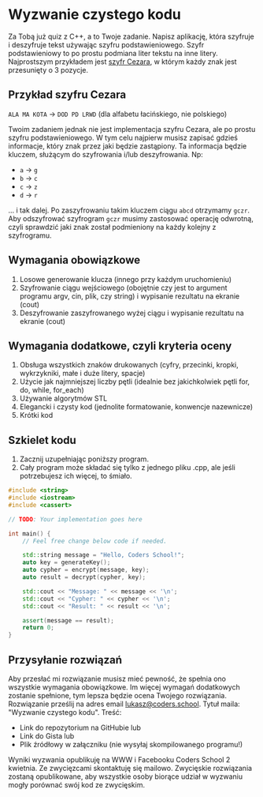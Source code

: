 # Wyzwanie czystego kodu


Za Tobą już quiz z C++, a to Twoje zadanie. Napisz aplikację, która szyfruje i deszyfruje tekst używając szyfru podstawieniowego. Szyfr podstawieniowy to po prostu podmiana liter tekstu na inne litery. Najprostszym przykładem jest [szyfr Cezara][1], w którym każdy znak jest przesunięty o 3 pozycje.

## Przykład szyfru Cezara

`ALA MA KOTA` → `DOD PD LRWD` (dla alfabetu łacińskiego, nie polskiego)

Twoim zadaniem jednak nie jest implementacja szyfru Cezara, ale po prostu szyfru podstawieniowego. W tym celu najpierw musisz zapisać gdzieś informacje, który znak przez jaki będzie zastąpiony. Ta informacja będzie kluczem, służącym do szyfrowania i/lub deszyfrowania. Np:

* `a` → `g`
* `b` → `c`
* `c` → `z`
* `d` → `r`

... i tak dalej. Po zaszyfrowaniu takim kluczem ciągu `abcd` otrzymamy `gczr`. Aby odszyfrować szyfrogram `gczr` musimy zastosować operację odwrotną, czyli sprawdzić jaki znak został podmieniony na każdy kolejny z szyfrogramu. 

## Wymagania obowiązkowe

1. Losowe generowanie klucza (innego przy każdym uruchomieniu)
2. Szyfrowanie ciągu wejściowego (obojętnie czy jest to argument programu argv, cin, plik, czy string) i wypisanie rezultatu na ekranie (cout)
3. Deszyfrowanie zaszyfrowanego wyżej ciągu i wypisanie rezultatu na ekranie (cout)

## Wymagania dodatkowe, czyli kryteria oceny

1. Obsługa wszystkich znaków drukowanych (cyfry, przecinki, kropki, wykrzykniki, małe i duże litery, spacje)
2. Użycie jak najmniejszej liczby pętli (idealnie bez jakichkolwiek pętli for, do, while, for_each)
3. Używanie algorytmów STL
4. Elegancki i czysty kod (jednolite formatowanie, konwencje nazewnicze)
5. Krótki kod

## Szkielet kodu

1. Zacznij uzupełniając poniższy program.
2. Cały program może składać się tylko z jednego pliku .cpp, ale jeśli potrzebujesz ich więcej, to śmiało.

```cpp
#include <string> 
#include <iostream> 
#include <cassert>

// TODO: Your implementation goes here

int main() {
    // Feel free change below code if needed.

    std::string message = "Hello, Coders School!";
    auto key = generateKey();
    auto cypher = encrypt(message, key);
    auto result = decrypt(cypher, key);

    std::cout << "Message: " << message << '\n';
    std::cout << "Cypher: " << cypher << '\n';
    std::cout << "Result: " << result << '\n';

    assert(message == result);
    return 0;
}
```

## Przysyłanie rozwiązań

Aby przesłać mi rozwiązanie musisz mieć pewność, że spełnia ono wszystkie wymagania obowiązkowe. Im więcej wymagań dodatkowych zostanie spełnione, tym lepsza będzie ocena Twojego rozwiązania. Rozwiązanie prześlij na adres email [lukasz@coders.school][2]. Tytuł maila: "Wyzwanie czystego kodu". Treść:

* Link do repozytorium na GitHubie lub
* Link do Gista lub
* Plik źródłowy w załączniku (nie wysyłaj skompilowanego programu!)

Wyniki wyzwania opublikuję na WWW i Facebooku Coders School 2 kwietnia. Ze zwycięzcami skontaktuję się mailowo. Zwycięskie rozwiązania zostaną opublikowane, aby wszystkie osoby biorące udział w wyzwaniu mogły porównać swój kod ze zwycięskim.

[1]: https://pl.wikipedia.org/wiki/Szyfr_Cezara
[2]: mailto:lukasz@coders.school

